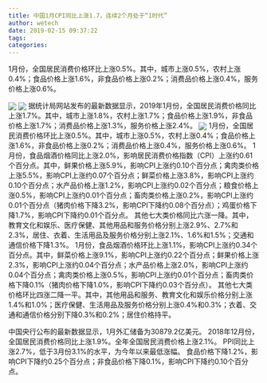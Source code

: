 ```yaml
---
title: 中国1月CPI同比上涨1.7，连续2个月处于“1时代”
author: wetech
date: 2019-02-15 09:37:22
tags: 
categories: 
---
```

1月份，全国居民消费价格环比上涨0.5%。其中，城市上涨0.5%，农村上涨0.4%；食品价格上涨1.6%，非食品价格上涨0.2%；消费品价格上涨0.4%，服务价格上涨0.6%。
<!-- more -->
<img align="center" border="0" src="https://imgcdn.yicai.com/uppics/images/2019/02/098dea41b2102351a7c8a5c28f293e53.jpg" />
<img align="center" border="0" src="https://imgcdn.yicai.com/uppics/images/2019/02/c5e9679dafa84587da749757ff7053b8.jpg" />
据统计局网站发布的最新数据显示，2019年1月份，全国居民消费价格同比上涨1.7%。其中，城市上涨1.8%，农村上涨1.7%；食品价格上涨1.9%，非食品价格上涨1.7%；消费品价格上涨1.3%，服务价格上涨2.4%。
<img align="center" border="0" src="https://imgcdn.yicai.com/uppics/images/2019/02/49fe92cc330ffb0a4fd24ae376a0404c.jpg" />
1月份，全国居民消费价格环比上涨0.5%。其中，城市上涨0.5%，农村上涨0.4%；食品价格上涨1.6%，非食品价格上涨0.2%；消费品价格上涨0.4%，服务价格上涨0.6%。
1月份，食品烟酒价格同比上涨2.0%，影响居民消费价格指数（CPI）上涨约0.61个百分点。其中，鲜果价格上涨5.9%，影响CPI上涨约0.10个百分点；禽肉类价格上涨5.5%，影响CPI上涨约0.07个百分点；鲜菜价格上涨3.8%，影响CPI上涨约0.10个百分点；水产品价格上涨1.2%，影响CPI上涨约0.02个百分点；粮食价格上涨0.5%，影响CPI上涨约0.01个百分点；畜肉类价格上涨0.2%，影响CPI上涨约0.01个百分点（猪肉价格下降3.2%，影响CPI下降约0.08个百分点）；鸡蛋价格下降1.7%，影响CPI下降约0.01个百分点。
其他七大类价格同比六涨一降。其中，教育文化和娱乐、医疗保健、其他用品和服务价格分别上涨2.9%、2.7%和2.3%，居住、衣着、生活用品及服务价格分别上涨2.1%、1.6%和1.5%；交通和通信价格下降1.3%。
1月份，食品烟酒价格环比上涨1.1%，影响CPI上涨约0.34个百分点。其中，鲜菜价格上涨9.1%，影响CPI上涨约0.22个百分点；鲜果价格上涨2.3%，影响CPI上涨约0.04个百分点；水产品价格上涨2.0%，影响CPI上涨约0.04个百分点；禽肉类价格上涨0.5%，影响CPI上涨约0.01个百分点；畜肉类价格下降0.1%（猪肉价格下降1.0%，影响CPI下降约0.03个百分点）。
其他七大类价格环比四涨二降一平。其中，其他用品和服务、教育文化和娱乐价格分别上涨1.4%和1.0%；医疗保健、生活用品及服务价格分别上涨0.4%和0.3%；衣着、交通和通信价格分别下降0.3%和0.2%；居住价格持平。
 
 
中国央行公布的最新数据显示，1月外汇储备为30879.2亿美元。
2018年12月份，全国居民消费价格同比上涨1.9%。全年全国居民消费价格上涨2.1%。
PPI同比上涨2.7%，低于3月份3.1%的水平，为今年以来最低涨幅。
食品价格下降1.2%，影响CPI下降约0.25个百分点；非食品价格下降0.1%，影响CPI下降约0.10个百分点。
